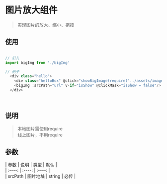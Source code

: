 # 图片放大组件

> 实现图片的放大、缩小、拖拽

## 使用

```  javascript  

// 引入  
import bigImg from './bigImg'  

// 例子
  <div class="hello">  
    <div class="helloBox" @click="showBigImage(require('../assets/images/12.png'))"></div>  
    <bigImg :srcPath="url" v-if="isShow" @clickMask="isShow = false"/>  
  </div>

  
```
## 说明
> 本地图片需使用require  
> 线上图片，不用require
## 参数
| 参数  | 说明  | 类型  | 默认 |  
| :----: | :----: | :----: |  
| srcPath | 图片地址 | string | 必传 |
